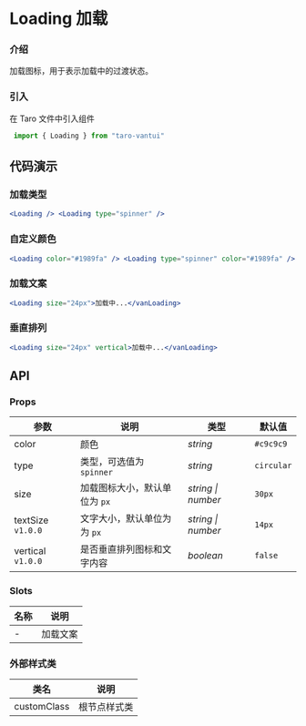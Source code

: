 # Loading 加载

### 介绍

加载图标，用于表示加载中的过渡状态。

### 引入

在 Taro 文件中引入组件

```js
 import { Loading } from "taro-vantui" 
```

## 代码演示

### 加载类型

```jsx
<Loading /> <Loading type="spinner" /> 
```

### 自定义颜色

```jsx
<Loading color="#1989fa" /> <Loading type="spinner" color="#1989fa" /> 
```

### 加载文案

```jsx
<Loading size="24px">加载中...</vanLoading> 
```

### 垂直排列

```jsx
<Loading size="24px" vertical>加载中...</vanLoading> 
```

## API

### Props

| 参数 | 说明 | 类型 | 默认值 |
| --- | --- | --- | --- |
| color | 颜色 | _string_ | `#c9c9c9` |
| type | 类型，可选值为 `spinner` | _string_ | `circular` |
| size | 加载图标大小，默认单位为 `px` | _string \| number_ | `30px` |
| textSize `v1.0.0` | 文字大小，默认单位为为 `px` | _string \| number_ | `14px` |
| vertical `v1.0.0` | 是否垂直排列图标和文字内容 | _boolean_ | `false` |

### Slots

| 名称 | 说明     |
| ---- | -------- |
| -    | 加载文案 |

### 外部样式类

| 类名         | 说明         |
| ------------ | ------------ |
| customClass | 根节点样式类 |
